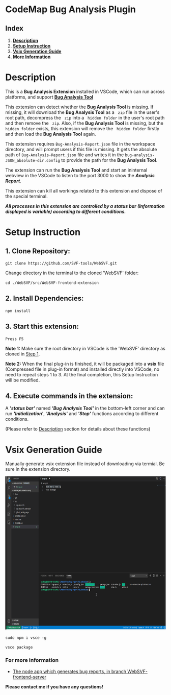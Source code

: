 # CodeMap Bug Analysis Plugin

## **Index**
1. **[Description](#Description)**
1. **[Setup Instruction](#Setup-Instruction)**
1. **[Vsix Generation Guide](#Vsix-Generation-Guide)**
1. **[More Information](#For-more-information)**

# Description
This is a **Bug Analysis Extension** installed in VSCode, which can run across platforms, and support **[Bug Analysis Tool](https://github.com/SVF-tools/WebSVF/tree/WebSVF-frontend-server#Bug-Analysis-Tool---Front-End---NodeJS)**

This extension can detect whether the **Bug Analysis Tool** is missing. If missing, it will download the **Bug Analysis Tool** as a `` zip``  file in the user's root path, decompress the `` zip``  into a `` hidden folder``  in the user's root path and then remove the `` zip``. Also, if the **Bug Analysis Tool** is missing, but the `` hidden folder``  exists, this extension will remove the `` hidden folder``  firstly and then load the **Bug Analysis Tool** again.

This extension requires `` Bug-Analysis-Report.json `` file in the workspace directory, and will prompt users if this file is missing. It gets the absolute path of `` Bug-Analysis-Report.json `` file and writes it in the `` bug-analysis-JSON_absolute-dir.config `` to provide the path for the **Bug Analysis Tool**.

The extension can run the **Bug Analysis Tool** and start an ininternal webview in the VSCode to listen to the port 3000 to show the ***Analysis Report***.

This extension can kill all workings related to this extension and dispose of the special terminal.

***All processes in this extension are controlled by a status bar (Information displayed is variable) according to different conditions.***

# Setup Instruction
## 1. Clone Repository:

```
git clone https://github.com/SVF-tools/WebSVF.git
```
Change directory in the terminal to the cloned 'WebSVF' folder:

```
cd ./WebSVF/src/WebSVF-frontend-extension
```

## 2. Install Dependencies:

```
npm install
```

## 3. Start this extension:

```
Press F5
```
**Note 1:** Make sure the root directory in VSCode is the 'WebSVF' directory as cloned in [Step 1](https://github.com/SVF-tools/WebSVF/tree/bug_report_extension#1-clone-repository).

**Note 2:** When the final plug-in is finished, it will be packaged into a **vsix** file (Compressed file in plug-in format) and installed directly into VSCode, no need to repeat steps 1 to 3. At the final completion, this Setup Instruction will be modified.

## 4. Execute commands in the extension:

A ***'status bar'*** named ***'Bug Analysis Tool'*** in the bottom-left corner and can run ***'Initialization'***, ***'Analysis'*** and ***'Stop'*** functions according to different conditions.

(Please refer to [Description](https://github.com/SVF-tools/WebSVF/tree/bug_report_extension#Description) section for details about these functions)

# Vsix Generation Guide

Manually generate vsix extension file instead of downloading via termial. Be sure in the extension directory.

<img src="/src/WebSVF-frontend-extension/gifs/PackageVsix.gif" height="480">

```
sudo npm i vsce -g
```

```
vsce package
```

### For more information

* [The node app which generates bug reports, in branch WebSVF-frontend-server](https://github.com/SVF-tools/WebSVF.git)

**Please contact me if you have any questions!**
